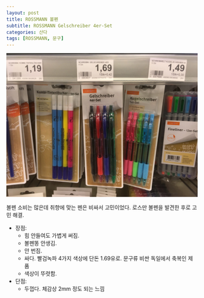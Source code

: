 ```yaml
---
layout: post
title: ROSSMANN 볼펜
subtitle: ROSSMANN Gelschreiber 4er-Set
categories: 산다
tags: [ROSSMANN, 문구]
---
```


![Gelschreiber](/assets/images/posts/IMG_2874.webp)

볼펜 소비는 많은데 취향에 맞는 펜은 비싸서 고민이었다. 로스만 볼펜을 발견한 후로 고민 해결.

- 장점:
  - 힘 안들여도 가볍게 써짐.
  - 볼펜똥 안생김.
  - 안 번짐.
  - 싸다. 빨검녹파 4가지 색상에 단돈 1.69유로. 문구류 비싼 독일에서 축복인 제품
  - 색상이 뚜렷함.
- 단점:
  - 두껍다. 체감상 2mm 정도 되는 느낌
